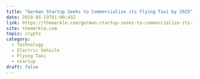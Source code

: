 ```yaml
---
title: "German Startup Seeks to Commercialize its Flying Taxi by 2025"
date: 2019-05-19T01:00:43Z
link: https://themerkle.com/german-startup-seeks-to-commercialize-its-flying-taxi-by-2025/?utm_medium=RSS&utm_source=hune
site: themerkle.com
topic: crypto
category:
  - Technology
  - Electric Vehicle
  - Flying Taxi
  - startup
draft: false
---
```

